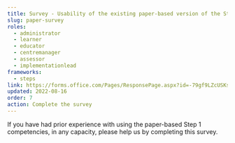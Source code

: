 ```yaml
---
title: Survey - Usability of the existing paper-based version of the Step 1 proficiencies
slug: paper-survey
roles:
  - administrator
  - learner
  - educator
  - centremanager
  - assessor
  - implementationlead
frameworks:
  - steps
link: https://forms.office.com/Pages/ResponsePage.aspx?id=-79gf9LZcUSKsPyF5z_3qWrr7hJ6td1DsRX0S5ZELqFUM09KOUJJQVJNMTdHT0RFUVJQMVRDWTMzNCQlQCN0PWcu
updated: 2022-08-16
order: 7
action: Complete the survey
---
```

If you have had prior experience with using the paper-based Step 1 competencies, in any capacity, please help us by completing this survey.